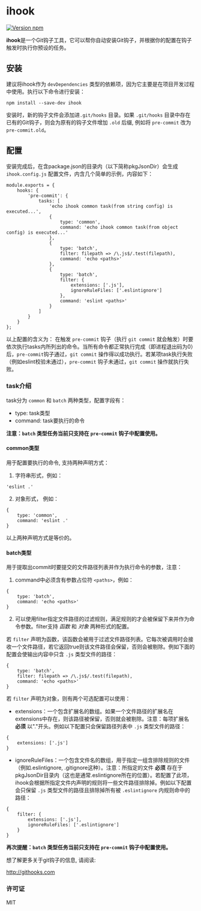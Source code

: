 # ihook

[![Version npm][version]](http://browsenpm.org/package/ihook)

[version]: https://img.shields.io/npm/v/ihook.svg?style=flat-square

**ihook**是一个Git钩子工具，它可以帮你自动安装Git钩子，并根据你的配置在钩子触发时执行你预设的任务。

## 安装

建议将ihook作为 `devDependencies` 类型的依赖项，因为它主要是在项目开发过程中使用。执行以下命令进行安装：

```
npm install --save-dev ihook
```

安装时，新的钩子文件会添加进`.git/hooks` 目录。如果 `.git/hooks` 目录中存在已有的Git钩子，则会为原有的钩子文件增加 `.old` 后缀, 例如将 `pre-commit` 改为 `pre-commit.old`。

## 配置

安装完成后，在含package.json的目录内（以下简称pkgJsonDir）会生成 `ihook.config.js` 配置文件，内含几个简单的示例，内容如下：

```
module.exports = {
    hooks: {
        'pre-commit': {
            tasks: [
                'echo ihook common task(from string config) is executed...',
                {
                    type: 'common',
                    command: 'echo ihook common task(from object config) is executed...'
                },
                {
                    type: 'batch',
                    filter: filepath => /\.js$/.test(filepath),
                    command: 'echo <paths>'
                },
                {
                    type: 'batch',
                    filter: {
                        extensions: ['.js'],
                        ignoreRuleFiles: ['.eslintignore']
                    },
                    command: 'eslint <paths>'
                }
            ]
        }
    }
};
```

以上配置的含义为：
在触发 `pre-commit` 钩子（执行 `git commit` 就会触发）时要依次执行tasks内所列出的命令。当所有命令都正常执行完成（即进程退出码为0）后，`pre-commit`钩子通过，`git commit` 操作得以成功执行。若某项task执行失败（例如eslint校验未通过），`pre-commit` 钩子未通过，`git commit` 操作就执行失败。

### task介绍

task分为 `common` 和 `batch` 两种类型，配置字段有：
* type: task类型
* command: task要执行的命令

**注意：`batch` 类型任务当前只支持在 `pre-commit` 钩子中配置使用。**

#### common类型

用于配置要执行的命令, 支持两种声明方式：

1. 字符串形式，例如：

```
'eslint .'
```

2. 对象形式， 例如：
```
{
    type: 'common',
    command: 'eslint .'
}
```

以上两种声明方式是等价的。

#### batch类型

用于提取出commit时要提交的文件路径列表并作为执行命令的参数，注意：

1. command中必须含有参数占位符 `<paths>`，例如：

```
{
    type: 'batch',
    command: 'echo <paths>'
}
```

2. 可以使用filter指定文件路径的过滤规则，满足规则的才会被保留下来并作为命令参数。filter支持 *函数* 和 *对象* 两种形式的配置。

若 `filter` 声明为函数，该函数会被用于过滤文件路径列表。它每次被调用时会接收一个文件路径，若它返回true则该文件路径会保留，否则会被剔除。例如下面的配置会使输出内容中只含 `.js` 类型文件的路径：
```
{
    type: 'batch',
    filter: filepath => /\.js$/.test(filepath),
    command: 'echo <paths>'
}
```

若 `filter` 声明为对象，则有两个可选配置可以使用：
* extensions：一个包含扩展名的数组。如果一个文件路径的扩展名在extensions中存在，则该路径被保留，否则就会被剔除。注意：每项扩展名 **必须** 以"."开头。例如以下配置只会保留路径列表中 `.js` 类型文件的路径：

```
{
    extensions: ['.js']
}
```

* ignoreRuleFiles：一个包含文件名的数组，用于指定一组含排除规则的文件（例如.eslintignore, .gitignore这种）。注意：所指定的文件 **必须** 存在于pkgJsonDir目录内（这也是通常.eslintignore所在的位置）。若配置了此项，ihook会根据所指定文件内声明的规则将一些文件路径排除掉。例如以下配置会只保留 `.js` 类型文件的路径且排除掉所有被 `.eslintignore` 内规则命中的路径：

```
{
    filter: {
        extensions: ['.js'],
        ignoreRuleFiles: ['.eslintignore']
    }
}
```

**再次提醒：`batch` 类型任务当前只支持在 `pre-commit` 钩子中配置使用。**


想了解更多关于git钩子的信息, 请阅读:

http://githooks.com

### 许可证

MIT